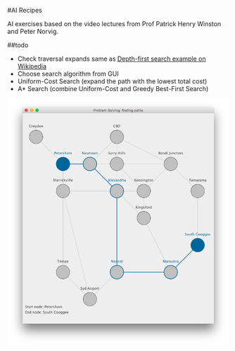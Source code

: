 #AI Recipes

AI exercises based on the video lectures from Prof Patrick Henry Winston and Peter Norvig.

##todo

- Check traversal expands same as [Depth-first search example on Wikipedia](https://en.wikipedia.org/wiki/Depth-first_search#/media/File:Graph.traversal.example.svg)
- Choose search algorithm from GUI
- Uniform-Cost Search (expand the path with the lowest total cost)
- A* Search (combine Uniform-Cost and Greedy Best-First Search)

![Breath-first example](https://raw.githubusercontent.com/fedelopez/ai-recipes/master/graph.png)